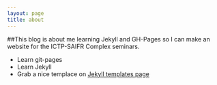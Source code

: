 ```yaml
---
layout: page
title: about
---
```


##This blog is about me learning Jekyll and GH-Pages so I can make an website for the ICTP-SAIFR Complex seminars.

- Learn git-pages
- Learn Jekyll
- Grab a nice templace on [Jekyll templates page](https://jekyllthemes.io/)

